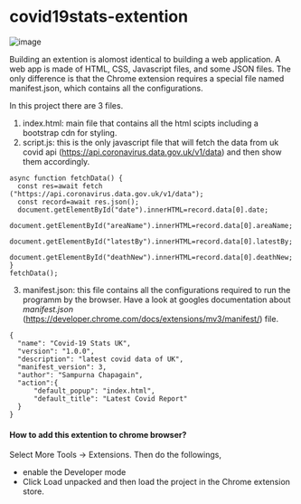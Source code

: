 # covid19stats-extention

![image](https://user-images.githubusercontent.com/24862973/236843693-5bd79dd6-c849-469a-af50-a13424f9cd2a.png)

Building an extention is alomost identical to building a web application. A web app is made of HTML, CSS, Javascript files, and some JSON files. The only difference is that the Chrome extension requires a special file named manifest.json, which contains all the configurations.

In this project there are 3 files.
1. index.html: main file that contains all the html scipts including a bootstrap cdn for styling.
2. script.js: this is the only javascript file that will fetch the data from uk covid api (https://api.coronavirus.data.gov.uk/v1/data) and then show them accordingly.
  ```
  async function fetchData() {
    const res=await fetch ("https://api.coronavirus.data.gov.uk/v1/data");
    const record=await res.json();
    document.getElementById("date").innerHTML=record.data[0].date;
    document.getElementById("areaName").innerHTML=record.data[0].areaName;
    document.getElementById("latestBy").innerHTML=record.data[0].latestBy;
    document.getElementById("deathNew").innerHTML=record.data[0].deathNew;
}
fetchData();
  ```
3. manifest.json: this file contains all the configurations required to run the programm by the browser. Have a look at googles documentation about *manifest.json* (https://developer.chrome.com/docs/extensions/mv3/manifest/) file.
  ```
  {
    "name": "Covid-19 Stats UK",
    "version": "1.0.0",
    "description": "latest covid data of UK",
    "manifest_version": 3,
    "author": "Sampurna Chapagain",
    "action":{
        "default_popup": "index.html",
        "default_title": "Latest Covid Report"
    }
}
  ```
  
  #### How to add this extention to chrome browser?
  Select More Tools -> Extensions. Then do the followings,
  * enable the Developer mode 
  * Click Load unpacked and then load the project in the Chrome extension store. 
